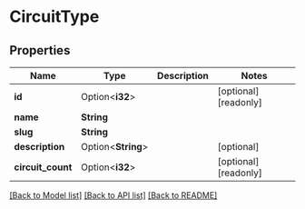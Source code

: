 # CircuitType

## Properties

Name | Type | Description | Notes
------------ | ------------- | ------------- | -------------
**id** | Option<**i32**> |  | [optional][readonly]
**name** | **String** |  | 
**slug** | **String** |  | 
**description** | Option<**String**> |  | [optional]
**circuit_count** | Option<**i32**> |  | [optional][readonly]

[[Back to Model list]](../README.md#documentation-for-models) [[Back to API list]](../README.md#documentation-for-api-endpoints) [[Back to README]](../README.md)


